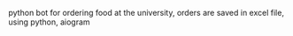 python bot for ordering food at the university, orders are saved in excel file, using python, aiogram
